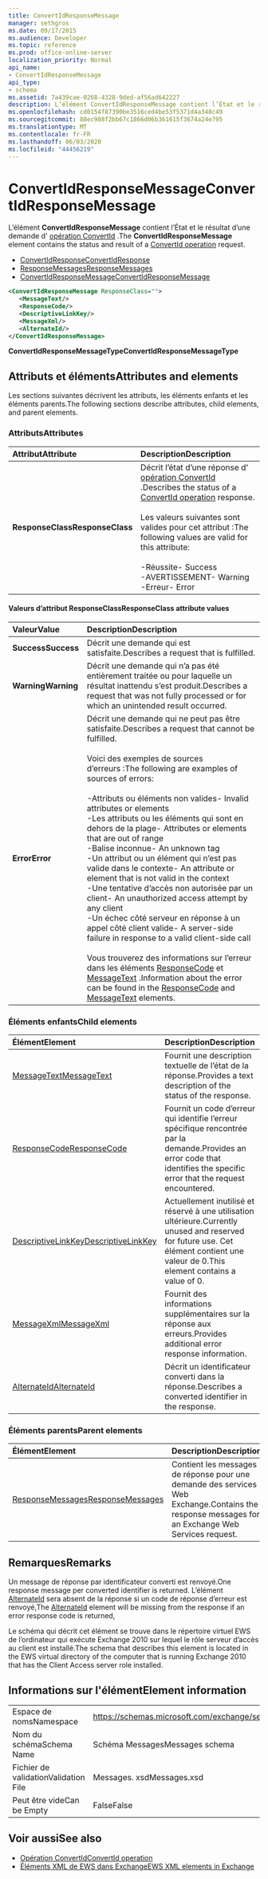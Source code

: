 ```yaml
---
title: ConvertIdResponseMessage
manager: sethgros
ms.date: 09/17/2015
ms.audience: Developer
ms.topic: reference
ms.prod: office-online-server
localization_priority: Normal
api_name:
- ConvertIdResponseMessage
api_type:
- schema
ms.assetid: 7a439cae-0268-4328-9ded-af56ad642227
description: L’élément ConvertIdResponseMessage contient l’État et le résultat d’une demande d’opération ConvertId.
ms.openlocfilehash: cd0154f87390be3516ced4be53f5371d4a348c49
ms.sourcegitcommit: 88ec988f2bb67c1866d06b361615f3674a24e795
ms.translationtype: MT
ms.contentlocale: fr-FR
ms.lasthandoff: 06/03/2020
ms.locfileid: "44456219"
---
```

# <a name="convertidresponsemessage"></a><span data-ttu-id="0331f-103">ConvertIdResponseMessage</span><span class="sxs-lookup"><span data-stu-id="0331f-103">ConvertIdResponseMessage</span></span>

<span data-ttu-id="0331f-104">L’élément **ConvertIdResponseMessage** contient l’État et le résultat d’une demande d' [opération ConvertId](convertid-operation.md) .</span><span class="sxs-lookup"><span data-stu-id="0331f-104">The **ConvertIdResponseMessage** element contains the status and result of a [ConvertId operation](convertid-operation.md) request.</span></span> 
  
- [<span data-ttu-id="0331f-105">ConvertIdResponse</span><span class="sxs-lookup"><span data-stu-id="0331f-105">ConvertIdResponse</span></span>](convertidresponse.md) 
- [<span data-ttu-id="0331f-106">ResponseMessages</span><span class="sxs-lookup"><span data-stu-id="0331f-106">ResponseMessages</span></span>](responsemessages.md)
- [<span data-ttu-id="0331f-107">ConvertIdResponseMessage</span><span class="sxs-lookup"><span data-stu-id="0331f-107">ConvertIdResponseMessage</span></span>](convertidresponsemessage.md)
  
```xml
<ConvertIdResponseMessage ResponseClass="">
   <MessageText/>
   <ResponseCode/>
   <DescriptiveLinkKey/>
   <MessageXml/>
   <AlternateId/>
</ConvertIdResponseMessage>
```

 <span data-ttu-id="0331f-108">**ConvertIdResponseMessageType**</span><span class="sxs-lookup"><span data-stu-id="0331f-108">**ConvertIdResponseMessageType**</span></span>
## <a name="attributes-and-elements"></a><span data-ttu-id="0331f-109">Attributs et éléments</span><span class="sxs-lookup"><span data-stu-id="0331f-109">Attributes and elements</span></span>

<span data-ttu-id="0331f-110">Les sections suivantes décrivent les attributs, les éléments enfants et les éléments parents.</span><span class="sxs-lookup"><span data-stu-id="0331f-110">The following sections describe attributes, child elements, and parent elements.</span></span>
  
### <a name="attributes"></a><span data-ttu-id="0331f-111">Attributs</span><span class="sxs-lookup"><span data-stu-id="0331f-111">Attributes</span></span>

|<span data-ttu-id="0331f-112">**Attribut**</span><span class="sxs-lookup"><span data-stu-id="0331f-112">**Attribute**</span></span>|<span data-ttu-id="0331f-113">**Description**</span><span class="sxs-lookup"><span data-stu-id="0331f-113">**Description**</span></span>|
|:-----|:-----|
|<span data-ttu-id="0331f-114">**ResponseClass**</span><span class="sxs-lookup"><span data-stu-id="0331f-114">**ResponseClass**</span></span> <br/> | <span data-ttu-id="0331f-115">Décrit l’état d’une réponse d' [opération ConvertId](convertid-operation.md) .</span><span class="sxs-lookup"><span data-stu-id="0331f-115">Describes the status of a [ConvertId operation](convertid-operation.md) response.</span></span><br/><br/><span data-ttu-id="0331f-116">Les valeurs suivantes sont valides pour cet attribut :</span><span class="sxs-lookup"><span data-stu-id="0331f-116">The following values are valid for this attribute:</span></span><br/><br/><span data-ttu-id="0331f-117">-Réussite</span><span class="sxs-lookup"><span data-stu-id="0331f-117">- Success</span></span>  <br/><span data-ttu-id="0331f-118">-AVERTISSEMENT</span><span class="sxs-lookup"><span data-stu-id="0331f-118">-  Warning</span></span>  <br/><span data-ttu-id="0331f-119">-Erreur</span><span class="sxs-lookup"><span data-stu-id="0331f-119">-  Error</span></span>  <br/> |
   
#### <a name="responseclass-attribute-values"></a><span data-ttu-id="0331f-120">Valeurs d’attribut ResponseClass</span><span class="sxs-lookup"><span data-stu-id="0331f-120">ResponseClass attribute values</span></span>

|<span data-ttu-id="0331f-121">**Valeur**</span><span class="sxs-lookup"><span data-stu-id="0331f-121">**Value**</span></span>|<span data-ttu-id="0331f-122">**Description**</span><span class="sxs-lookup"><span data-stu-id="0331f-122">**Description**</span></span>|
|:-----|:-----|
|<span data-ttu-id="0331f-123">**Success**</span><span class="sxs-lookup"><span data-stu-id="0331f-123">**Success**</span></span> <br/> |<span data-ttu-id="0331f-124">Décrit une demande qui est satisfaite.</span><span class="sxs-lookup"><span data-stu-id="0331f-124">Describes a request that is fulfilled.</span></span>  <br/> |
|<span data-ttu-id="0331f-125">**Warning**</span><span class="sxs-lookup"><span data-stu-id="0331f-125">**Warning**</span></span> <br/> | <span data-ttu-id="0331f-126">Décrit une demande qui n’a pas été entièrement traitée ou pour laquelle un résultat inattendu s’est produit.</span><span class="sxs-lookup"><span data-stu-id="0331f-126">Describes a request that was not fully processed or for which an unintended result occurred.</span></span>  <br/> |
|<span data-ttu-id="0331f-127">**Error**</span><span class="sxs-lookup"><span data-stu-id="0331f-127">**Error**</span></span> <br/> | <span data-ttu-id="0331f-128">Décrit une demande qui ne peut pas être satisfaite.</span><span class="sxs-lookup"><span data-stu-id="0331f-128">Describes a request that cannot be fulfilled.</span></span><br/><br/><span data-ttu-id="0331f-129">Voici des exemples de sources d’erreurs :</span><span class="sxs-lookup"><span data-stu-id="0331f-129">The following are examples of sources of errors:</span></span>  <br/><br/><span data-ttu-id="0331f-130">-Attributs ou éléments non valides</span><span class="sxs-lookup"><span data-stu-id="0331f-130">- Invalid attributes or elements</span></span>  <br/><span data-ttu-id="0331f-131">-Les attributs ou les éléments qui sont en dehors de la plage</span><span class="sxs-lookup"><span data-stu-id="0331f-131">-  Attributes or elements that are out of range</span></span>  <br/><span data-ttu-id="0331f-132">-Balise inconnue</span><span class="sxs-lookup"><span data-stu-id="0331f-132">-  An unknown tag</span></span>  <br/><span data-ttu-id="0331f-133">-Un attribut ou un élément qui n’est pas valide dans le contexte</span><span class="sxs-lookup"><span data-stu-id="0331f-133">-  An attribute or element that is not valid in the context</span></span>  <br/><span data-ttu-id="0331f-134">-Une tentative d’accès non autorisée par un client</span><span class="sxs-lookup"><span data-stu-id="0331f-134">- An unauthorized access attempt by any client</span></span>  <br/><span data-ttu-id="0331f-135">-Un échec côté serveur en réponse à un appel côté client valide</span><span class="sxs-lookup"><span data-stu-id="0331f-135">-  A server-side failure in response to a valid client-side call</span></span><br/><br/><span data-ttu-id="0331f-136">Vous trouverez des informations sur l’erreur dans les éléments [ResponseCode](responsecode.md) et [MessageText](messagetext.md) .</span><span class="sxs-lookup"><span data-stu-id="0331f-136">Information about the error can be found in the [ResponseCode](responsecode.md) and [MessageText](messagetext.md) elements.</span></span>  <br/> |
   
### <a name="child-elements"></a><span data-ttu-id="0331f-137">Éléments enfants</span><span class="sxs-lookup"><span data-stu-id="0331f-137">Child elements</span></span>

|<span data-ttu-id="0331f-138">**Élément**</span><span class="sxs-lookup"><span data-stu-id="0331f-138">**Element**</span></span>|<span data-ttu-id="0331f-139">**Description**</span><span class="sxs-lookup"><span data-stu-id="0331f-139">**Description**</span></span>|
|:-----|:-----|
|[<span data-ttu-id="0331f-140">MessageText</span><span class="sxs-lookup"><span data-stu-id="0331f-140">MessageText</span></span>](messagetext.md) <br/> |<span data-ttu-id="0331f-141">Fournit une description textuelle de l’état de la réponse.</span><span class="sxs-lookup"><span data-stu-id="0331f-141">Provides a text description of the status of the response.</span></span>  <br/> |
|[<span data-ttu-id="0331f-142">ResponseCode</span><span class="sxs-lookup"><span data-stu-id="0331f-142">ResponseCode</span></span>](responsecode.md) <br/> |<span data-ttu-id="0331f-143">Fournit un code d’erreur qui identifie l’erreur spécifique rencontrée par la demande.</span><span class="sxs-lookup"><span data-stu-id="0331f-143">Provides an error code that identifies the specific error that the request encountered.</span></span>  <br/> |
|[<span data-ttu-id="0331f-144">DescriptiveLinkKey</span><span class="sxs-lookup"><span data-stu-id="0331f-144">DescriptiveLinkKey</span></span>](descriptivelinkkey.md) <br/> |<span data-ttu-id="0331f-145">Actuellement inutilisé et réservé à une utilisation ultérieure.</span><span class="sxs-lookup"><span data-stu-id="0331f-145">Currently unused and reserved for future use.</span></span> <span data-ttu-id="0331f-146">Cet élément contient une valeur de 0.</span><span class="sxs-lookup"><span data-stu-id="0331f-146">This element contains a value of 0.</span></span>  <br/> |
|[<span data-ttu-id="0331f-147">MessageXml</span><span class="sxs-lookup"><span data-stu-id="0331f-147">MessageXml</span></span>](messagexml.md) <br/> |<span data-ttu-id="0331f-148">Fournit des informations supplémentaires sur la réponse aux erreurs.</span><span class="sxs-lookup"><span data-stu-id="0331f-148">Provides additional error response information.</span></span>  <br/> |
|[<span data-ttu-id="0331f-149">AlternateId</span><span class="sxs-lookup"><span data-stu-id="0331f-149">AlternateId</span></span>](alternateid.md) <br/> |<span data-ttu-id="0331f-150">Décrit un identificateur converti dans la réponse.</span><span class="sxs-lookup"><span data-stu-id="0331f-150">Describes a converted identifier in the response.</span></span>  <br/> |
   
### <a name="parent-elements"></a><span data-ttu-id="0331f-151">Éléments parents</span><span class="sxs-lookup"><span data-stu-id="0331f-151">Parent elements</span></span>

|<span data-ttu-id="0331f-152">**Élément**</span><span class="sxs-lookup"><span data-stu-id="0331f-152">**Element**</span></span>|<span data-ttu-id="0331f-153">**Description**</span><span class="sxs-lookup"><span data-stu-id="0331f-153">**Description**</span></span>|
|:-----|:-----|
|[<span data-ttu-id="0331f-154">ResponseMessages</span><span class="sxs-lookup"><span data-stu-id="0331f-154">ResponseMessages</span></span>](responsemessages.md) <br/> |<span data-ttu-id="0331f-155">Contient les messages de réponse pour une demande des services Web Exchange.</span><span class="sxs-lookup"><span data-stu-id="0331f-155">Contains the response messages for an Exchange Web Services request.</span></span>  <br/> |
   
## <a name="remarks"></a><span data-ttu-id="0331f-156">Remarques</span><span class="sxs-lookup"><span data-stu-id="0331f-156">Remarks</span></span>

<span data-ttu-id="0331f-157">Un message de réponse par identificateur converti est renvoyé.</span><span class="sxs-lookup"><span data-stu-id="0331f-157">One response message per converted identifier is returned.</span></span> <span data-ttu-id="0331f-158">L’élément [AlternateId](alternateid.md) sera absent de la réponse si un code de réponse d’erreur est renvoyé,</span><span class="sxs-lookup"><span data-stu-id="0331f-158">The [AlternateId](alternateid.md) element will be missing from the response if an error response code is returned,</span></span> 
  
<span data-ttu-id="0331f-159">Le schéma qui décrit cet élément se trouve dans le répertoire virtuel EWS de l’ordinateur qui exécute Exchange 2010 sur lequel le rôle serveur d’accès au client est installé.</span><span class="sxs-lookup"><span data-stu-id="0331f-159">The schema that describes this element is located in the EWS virtual directory of the computer that is running Exchange 2010 that has the Client Access server role installed.</span></span>
  
## <a name="element-information"></a><span data-ttu-id="0331f-160">Informations sur l'élément</span><span class="sxs-lookup"><span data-stu-id="0331f-160">Element information</span></span>

|||
|:-----|:-----|
|<span data-ttu-id="0331f-161">Espace de noms</span><span class="sxs-lookup"><span data-stu-id="0331f-161">Namespace</span></span>  <br/> |https://schemas.microsoft.com/exchange/services/2006/messages  <br/> |
|<span data-ttu-id="0331f-162">Nom du schéma</span><span class="sxs-lookup"><span data-stu-id="0331f-162">Schema Name</span></span>  <br/> |<span data-ttu-id="0331f-163">Schéma Messages</span><span class="sxs-lookup"><span data-stu-id="0331f-163">Messages schema</span></span>  <br/> |
|<span data-ttu-id="0331f-164">Fichier de validation</span><span class="sxs-lookup"><span data-stu-id="0331f-164">Validation File</span></span>  <br/> |<span data-ttu-id="0331f-165">Messages. xsd</span><span class="sxs-lookup"><span data-stu-id="0331f-165">Messages.xsd</span></span>  <br/> |
|<span data-ttu-id="0331f-166">Peut être vide</span><span class="sxs-lookup"><span data-stu-id="0331f-166">Can be Empty</span></span>  <br/> |<span data-ttu-id="0331f-167">False</span><span class="sxs-lookup"><span data-stu-id="0331f-167">False</span></span>  <br/> |
   
## <a name="see-also"></a><span data-ttu-id="0331f-168">Voir aussi</span><span class="sxs-lookup"><span data-stu-id="0331f-168">See also</span></span>

- [<span data-ttu-id="0331f-169">Opération ConvertId</span><span class="sxs-lookup"><span data-stu-id="0331f-169">ConvertId operation</span></span>](convertid-operation.md)
- [<span data-ttu-id="0331f-170">Éléments XML de EWS dans Exchange</span><span class="sxs-lookup"><span data-stu-id="0331f-170">EWS XML elements in Exchange</span></span>](ews-xml-elements-in-exchange.md)

